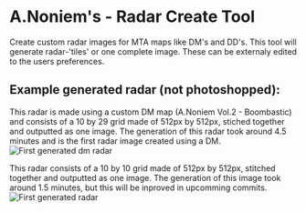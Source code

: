 # A.Noniem's - Radar Create Tool
Create custom radar images for MTA maps like DM's and DD's. This tool will generate radar-'tiles' or one complete image. These can be externaly edited to the users preferences.


## Example generated radar (not photoshopped):
This radar is made using a custom DM map (A.Noniem Vol.2 - Boombastic) and consists of a 10 by 29 grid made of 512px by 512px, stiched together and outputted as one image. The generation of this radar took around 4.5 minutes and is the first radar image created using a DM. 
![First generated dm radar](https://github.com/thomasmaters/shadertest/blob/master/gta_radar_4803767.jpeg)

This radar consists of a 10 by 10 grid made of 512px by 512px, stitched together and outputted as one image. The generation of this image took around 1.5 minutes, but this will be inproved in upcomming commits. 
![First generated radar](https://github.com/thomasmaters/shadertest/blob/master/gta_radar_619653.jpeg)
